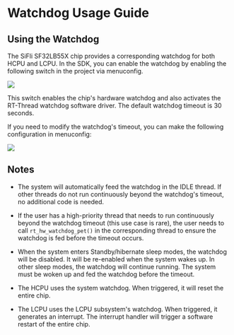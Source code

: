 
# Watchdog Usage Guide

## Using the Watchdog

The SiFli SF32LB55X chip provides a corresponding watchdog for both HCPU and LCPU. In the SDK, you can enable the watchdog by enabling the following switch in the project via menuconfig. <br/>

![](../../assets/watchdog.png)

This switch enables the chip's hardware watchdog and also activates the RT-Thread watchdog software driver. The default watchdog timeout is 30 seconds.

If you need to modify the watchdog's timeout, you can make the following configuration in menuconfig:

![](../../assets/watchdog2.png)

## Notes

- The system will automatically feed the watchdog in the IDLE thread. If other threads do not run continuously beyond the watchdog's timeout, no additional code is needed.

- If the user has a high-priority thread that needs to run continuously beyond the watchdog timeout (this use case is rare), the user needs to call `rt_hw_watchdog_pet()` in the corresponding thread to ensure the watchdog is fed before the timeout occurs.

- When the system enters Standby/hibernate sleep modes, the watchdog will be disabled. It will be re-enabled when the system wakes up. In other sleep modes, the watchdog will continue running. The system must be woken up and fed the watchdog before the timeout.

- The HCPU uses the system watchdog. When triggered, it will reset the entire chip.

- The LCPU uses the LCPU subsystem's watchdog. When triggered, it generates an interrupt. The interrupt handler will trigger a software restart of the entire chip.
